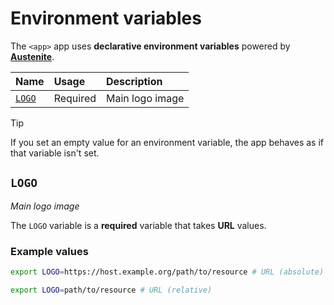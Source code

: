 # Environment variables

The `<app>` app uses **declarative environment variables** powered by
**[Austenite]**.

[austenite]: https://github.com/ezzatron/austenite

| Name            | Usage    | Description     |
| :-------------- | :------- | :-------------- |
| [`LOGO`](#LOGO) | Required | Main logo image |

> [!TIP]
> If you set an empty value for an environment variable, the app behaves as if
> that variable isn't set.

## `LOGO`

_Main logo image_

The `LOGO` variable is a **required** variable
that takes **URL** values.

### Example values

```sh
export LOGO=https://host.example.org/path/to/resource # URL (absolute)
```

```sh
export LOGO=path/to/resource # URL (relative)
```

